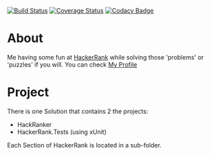 [![Build Status](https://travis-ci.com/Hypenate/HackerRank.svg?branch=master)](https://travis-ci.com/Hypenate/HackerRank)
[![Coverage Status](https://coveralls.io/repos/github/Hypenate/HackerRank/badge.svg?branch=master)](https://coveralls.io/github/Hypenate/HackerRank?branch=master)
[![Codacy Badge](https://api.codacy.com/project/badge/Grade/082c6120f4a046008568f25172af6fd2)](https://www.codacy.com/app/Hypenate/HackerRank?utm_source=github.com&amp;utm_medium=referral&amp;utm_content=Hypenate/HackerRank&amp;utm_campaign=Badge_Grade)

# About
Me having some fun at [HackerRank](https://www.hackerrank.com) while solving those 'problems' or 'puzzles' if you will.
You can check [My Profile](https://www.hackerrank.com/ben_beckers)

# Project
There is one Solution that contains 2 the projects:
- HackRanker
- HackerRank.Tests (using xUnit)

Each Section of HackerRank is located in a sub-folder.
